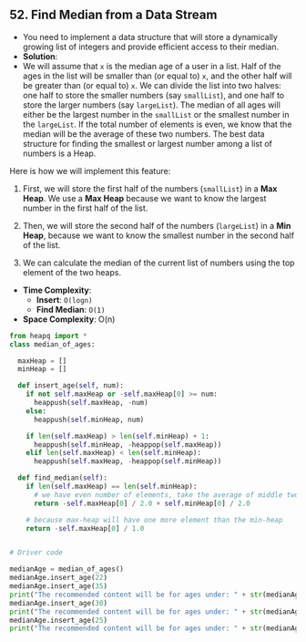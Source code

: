 ## 52. Find Median from a Data Stream
- You need to implement a data structure that will store a dynamically growing list of integers and provide efficient access to their median.
- **Solution**:
- We will assume that `x` is the median age of a user in a list. Half of the ages in the list will be smaller than (or equal to) `x`, and the other half will be greater than (or equal to) `x`. We can divide the list into two halves: one half to store the smaller numbers (say `smallList`), and one half to store the larger numbers (say `largeList`). The median of all ages will either be the largest number in the `smallList` or the smallest number in the `largeList`. If the total number of elements is even, we know that the median will be the average of these two numbers. The best data structure for finding the smallest or largest number among a list of numbers is a Heap.

Here is how we will implement this feature:

1. First, we will store the first half of the numbers (`smallList`) in a **Max Heap**. We use a **Max Heap** because we want to know the largest number in the first half of the list.

2. Then, we will store the second half of the numbers (`largeList`) in a **Min Heap**, because we want to know the smallest number in the second half of the list.

3. We can calculate the median of the current list of numbers using the top element of the two heaps.

- **Time Complexity**:
  - **Insert**: `O(logn)`
  - **Find Median**: `O(1)`
- **Space Complexity**: O(n)

```py
from heapq import *
class median_of_ages:

  maxHeap = []
  minHeap = []

  def insert_age(self, num):
    if not self.maxHeap or -self.maxHeap[0] >= num:
      heappush(self.maxHeap, -num)
    else:
      heappush(self.minHeap, num)

    if len(self.maxHeap) > len(self.minHeap) + 1:
      heappush(self.minHeap, -heappop(self.maxHeap))
    elif len(self.maxHeap) < len(self.minHeap):
      heappush(self.maxHeap, -heappop(self.minHeap))

  def find_median(self):
    if len(self.maxHeap) == len(self.minHeap):
      # we have even number of elements, take the average of middle two elements
      return -self.maxHeap[0] / 2.0 + self.minHeap[0] / 2.0

    # because max-heap will have one more element than the min-heap
    return -self.maxHeap[0] / 1.0


# Driver code

medianAge = median_of_ages()
medianAge.insert_age(22)
medianAge.insert_age(35)
print("The recommended content will be for ages under: " + str(medianAge.find_median()))
medianAge.insert_age(30)
print("The recommended content will be for ages under: " + str(medianAge.find_median()))
medianAge.insert_age(25)
print("The recommended content will be for ages under: " + str(medianAge.find_median()))
```
